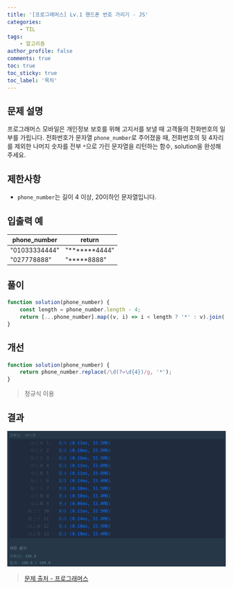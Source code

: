 ```yaml
---
title: '[프로그래머스] Lv.1 핸드폰 번호 가리기 - JS'
categories:
    - TIL
tags:
    - 알고리즘
author_profile: false
comments: true
toc: true
toc_sticky: true
toc_label: '목차'
---
```


## 문제 설명
프로그래머스 모바일은 개인정보 보호를 위해 고지서를 보낼 때 고객들의 전화번호의 일부를 가립니다.
전화번호가 문자열 `phone_number`로 주어졌을 때, 전화번호의 뒷 4자리를 제외한 나머지 숫자를 전부 `*`으로 가린 문자열을 리턴하는 함수, solution을 완성해주세요.

## 제한사항
* `phone_number`는 길이 4 이상, 20이하인 문자열입니다.

## 입출력 예

| phone_number  | return        |
|---------------|---------------|
| "01033334444" | "*******4444" |
| "027778888"   | "*****8888"   |

## 풀이
```javascript
function solution(phone_number) {
    const length = phone_number.length - 4;
    return [...phone_number].map((v, i) => i < length ? '*' : v).join('');
}
```

## 개선
```javascript
function solution(phone_number) {
    return phone_number.replace(/\d(?=\d{4})/g, '*');
}
```
> 정규식 이용

## 결과
![result](/assets/images/2023/08/21/algorithm-18-result.png)

>[문제 출처 - 프로그래머스](https://school.programmers.co.kr/learn/courses/30/lessons/12948)